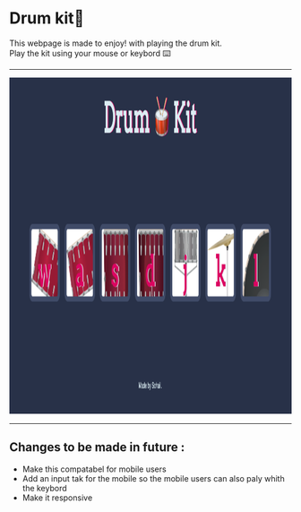 # Drum kit🥁

This webpage is made to enjoy! with playing the drum kit.<br>
Play the kit using your mouse or keybord ⌨️ 
<hr>
<img src="/images/Drum_kit.png" alt="Web_page" width="1100" height="600">
<hr>

<h2>Changes to be made in future :</h2>
<ul>
  <li>Make this compatabel for mobile users</li>
  <li>Add an input tak for the mobile so the mobile users can also paly whith the keybord</li>
  <li>Make it responsive</li>
</ul>


